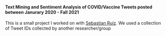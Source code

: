 #### Text Mining and Sentiment Analysis of COVID/Vaccine Tweets posted between Janurary 2020 - Fall 2021

This is a small project I worked on with [Sebastian Ruíz](https://github.com/Seabass1000).
We used a collection of Tweet IDs collected by another researcher/group
